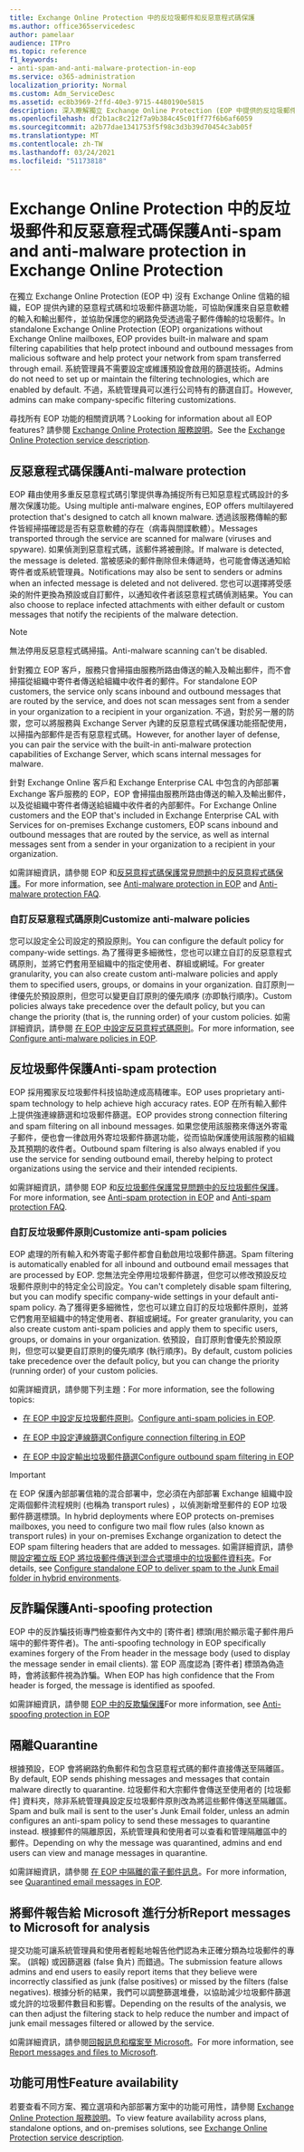 ```yaml
---
title: Exchange Online Protection 中的反垃圾郵件和反惡意程式碼保護
ms.author: office365servicedesc
author: pamelaar
audience: ITPro
ms.topic: reference
f1_keywords:
- anti-spam-and-anti-malware-protection-in-eop
ms.service: o365-administration
localization_priority: Normal
ms.custom: Adm_ServiceDesc
ms.assetid: ec8b3969-2ffd-40e3-9715-4480190e5815
description: 深入瞭解獨立 Exchange Online Protection (EOP 中提供的反垃圾郵件和反惡意程式碼保護功能) 沒有 Exchange Online 信箱的組織。
ms.openlocfilehash: df2b1ac8c212f7a9b384c45c01ff77f6b6af6059
ms.sourcegitcommit: a2b77dae1341753f5f98c3d3b39d70454c3ab05f
ms.translationtype: MT
ms.contentlocale: zh-TW
ms.lasthandoff: 03/24/2021
ms.locfileid: "51173818"
---
```

# <a name="anti-spam-and-anti-malware-protection-in-exchange-online-protection"></a><span data-ttu-id="f9ff0-103">Exchange Online Protection 中的反垃圾郵件和反惡意程式碼保護</span><span class="sxs-lookup"><span data-stu-id="f9ff0-103">Anti-spam and anti-malware protection in Exchange Online Protection</span></span>

<span data-ttu-id="f9ff0-104">在獨立 Exchange Online Protection (EOP 中) 沒有 Exchange Online 信箱的組織，EOP 提供內建的惡意程式碼和垃圾郵件篩選功能，可協助保護來自惡意軟體的輸入和輸出郵件，並協助保護您的網路免受透過電子郵件傳輸的垃圾郵件。</span><span class="sxs-lookup"><span data-stu-id="f9ff0-104">In standalone Exchange Online Protection (EOP) organizations without Exchange Online mailboxes, EOP provides built-in malware and spam filtering capabilities that help protect inbound and outbound messages from malicious software and help protect your network from spam transferred through email.</span></span> <span data-ttu-id="f9ff0-105">系統管理員不需要設定或維護預設會啟用的篩選技術。</span><span class="sxs-lookup"><span data-stu-id="f9ff0-105">Admins do not need to set up or maintain the filtering technologies, which are enabled by default.</span></span> <span data-ttu-id="f9ff0-106">不過，系統管理員可以進行公司特有的篩選自訂。</span><span class="sxs-lookup"><span data-stu-id="f9ff0-106">However, admins can make company-specific filtering customizations.</span></span>

<span data-ttu-id="f9ff0-107">尋找所有 EOP 功能的相關資訊嗎？</span><span class="sxs-lookup"><span data-stu-id="f9ff0-107">Looking for information about all EOP features?</span></span> <span data-ttu-id="f9ff0-108">請參閱 [Exchange Online Protection 服務說明](exchange-online-protection-service-description.md)。</span><span class="sxs-lookup"><span data-stu-id="f9ff0-108">See the [Exchange Online Protection service description](exchange-online-protection-service-description.md).</span></span>

## <a name="anti-malware-protection"></a><span data-ttu-id="f9ff0-109">反惡意程式碼保護</span><span class="sxs-lookup"><span data-stu-id="f9ff0-109">Anti-malware protection</span></span>

<span data-ttu-id="f9ff0-110">EOP 藉由使用多重反惡意程式碼引擎提供專為捕捉所有已知惡意程式碼設計的多層次保護功能。</span><span class="sxs-lookup"><span data-stu-id="f9ff0-110">Using multiple anti-malware engines, EOP offers multilayered protection that's designed to catch all known malware.</span></span> <span data-ttu-id="f9ff0-111">透過該服務傳輸的郵件皆經掃描確認是否有惡意軟體的存在（病毒與間諜軟體）。</span><span class="sxs-lookup"><span data-stu-id="f9ff0-111">Messages transported through the service are scanned for malware (viruses and spyware).</span></span> <span data-ttu-id="f9ff0-112">如果偵測到惡意程式碼，該郵件將被刪除。</span><span class="sxs-lookup"><span data-stu-id="f9ff0-112">If malware is detected, the message is deleted.</span></span> <span data-ttu-id="f9ff0-113">當被感染的郵件刪除但未傳遞時，也可能會傳送通知給寄件者或系統管理員。</span><span class="sxs-lookup"><span data-stu-id="f9ff0-113">Notifications may also be sent to senders or admins when an infected message is deleted and not delivered.</span></span> <span data-ttu-id="f9ff0-114">您也可以選擇將受感染的附件更換為預設或自訂郵件，以通知收件者該惡意程式碼偵測結果。</span><span class="sxs-lookup"><span data-stu-id="f9ff0-114">You can also choose to replace infected attachments with either default or custom messages that notify the recipients of the malware detection.</span></span>

> [!NOTE] 
> <span data-ttu-id="f9ff0-115">無法停用反惡意程式碼掃描。</span><span class="sxs-lookup"><span data-stu-id="f9ff0-115">Anti-malware scanning can't be disabled.</span></span>

<span data-ttu-id="f9ff0-116">針對獨立 EOP 客戶，服務只會掃描由服務所路由傳送的輸入及輸出郵件，而不會掃描從組織中寄件者傳送給組織中收件者的郵件。</span><span class="sxs-lookup"><span data-stu-id="f9ff0-116">For standalone EOP customers, the service only scans inbound and outbound messages that are routed by the service, and does not scan messages sent from a sender in your organization to a recipient in your organization.</span></span> <span data-ttu-id="f9ff0-117">不過，對於另一層的防禦，您可以將服務與 Exchange Server 內建的反惡意程式碼保護功能搭配使用，以掃描內部郵件是否有惡意程式碼。</span><span class="sxs-lookup"><span data-stu-id="f9ff0-117">However, for another layer of defense, you can pair the service with the built-in anti-malware protection capabilities of Exchange Server, which scans internal messages for malware.</span></span>

<span data-ttu-id="f9ff0-118">針對 Exchange Online 客戶和 Exchange Enterprise CAL 中包含的內部部署 Exchange 客戶服務的 EOP，EOP 會掃描由服務所路由傳送的輸入及輸出郵件，以及從組織中寄件者傳送給組織中收件者的內部郵件。</span><span class="sxs-lookup"><span data-stu-id="f9ff0-118">For Exchange Online customers and the EOP that's included in Exchange Enterprise CAL with Services for on-premises Exchange customers, EOP scans inbound and outbound messages that are routed by the service, as well as internal messages sent from a sender in your organization to a recipient in your organization.</span></span>

<span data-ttu-id="f9ff0-119">如需詳細資訊，請參閱 EOP 和[反惡意程式碼保護常見問題](/microsoft-365/security/office-365-security/anti-malware-protection-faq-eop)[中的反惡意程式碼保護](/microsoft-365/security/office-365-security/anti-malware-protection)。</span><span class="sxs-lookup"><span data-stu-id="f9ff0-119">For more information, see [Anti-malware protection in EOP](/microsoft-365/security/office-365-security/anti-malware-protection) and [Anti-malware protection FAQ](/microsoft-365/security/office-365-security/anti-malware-protection-faq-eop).</span></span>

### <a name="customize-anti-malware-policies"></a><span data-ttu-id="f9ff0-120">自訂反惡意程式碼原則</span><span class="sxs-lookup"><span data-stu-id="f9ff0-120">Customize anti-malware policies</span></span>

<span data-ttu-id="f9ff0-121">您可以設定全公司設定的預設原則。</span><span class="sxs-lookup"><span data-stu-id="f9ff0-121">You can configure the default policy for company-wide settings.</span></span> <span data-ttu-id="f9ff0-122">為了獲得更多細微性，您也可以建立自訂的反惡意程式碼原則，並將它們套用至組織中的指定使用者、群組或網域。</span><span class="sxs-lookup"><span data-stu-id="f9ff0-122">For greater granularity, you can also create custom anti-malware policies and apply them to specified users, groups, or domains in your organization.</span></span> <span data-ttu-id="f9ff0-123">自訂原則一律優先於預設原則，但您可以變更自訂原則的優先順序 (亦即執行順序)。</span><span class="sxs-lookup"><span data-stu-id="f9ff0-123">Custom policies always take precedence over the default policy, but you can change the priority (that is, the running order) of your custom policies.</span></span> <span data-ttu-id="f9ff0-124">如需詳細資訊，請參閱 [在 EOP 中設定反惡意程式碼原則](/microsoft-365/security/office-365-security/configure-anti-malware-policies)。</span><span class="sxs-lookup"><span data-stu-id="f9ff0-124">For more information, see [Configure anti-malware policies in EOP](/microsoft-365/security/office-365-security/configure-anti-malware-policies).</span></span>

## <a name="anti-spam-protection"></a><span data-ttu-id="f9ff0-125">反垃圾郵件保護</span><span class="sxs-lookup"><span data-stu-id="f9ff0-125">Anti-spam protection</span></span>

<span data-ttu-id="f9ff0-126">EOP 採用獨家反垃圾郵件科技協助達成高精確率。</span><span class="sxs-lookup"><span data-stu-id="f9ff0-126">EOP uses proprietary anti-spam technology to help achieve high accuracy rates.</span></span> <span data-ttu-id="f9ff0-127">EOP 在所有輸入郵件上提供強連線篩選和垃圾郵件篩選。</span><span class="sxs-lookup"><span data-stu-id="f9ff0-127">EOP provides strong connection filtering and spam filtering on all inbound messages.</span></span> <span data-ttu-id="f9ff0-128">如果您使用該服務來傳送外寄電子郵件，便也會一律啟用外寄垃圾郵件篩選功能，從而協助保護使用該服務的組織及其預期的收件者。</span><span class="sxs-lookup"><span data-stu-id="f9ff0-128">Outbound spam filtering is also always enabled if you use the service for sending outbound email, thereby helping to protect organizations using the service and their intended recipients.</span></span>

<span data-ttu-id="f9ff0-129">如需詳細資訊，請參閱 EOP 和[反垃圾郵件保護常見問題](/microsoft-365/security/office-365-security/anti-spam-protection-faq)[中的反垃圾郵件保護](/microsoft-365/security/office-365-security/anti-spam-protection)。</span><span class="sxs-lookup"><span data-stu-id="f9ff0-129">For more information, see [Anti-spam protection in EOP](/microsoft-365/security/office-365-security/anti-spam-protection) and [Anti-spam protection FAQ](/microsoft-365/security/office-365-security/anti-spam-protection-faq).</span></span>

### <a name="customize-anti-spam-policies"></a><span data-ttu-id="f9ff0-130">自訂反垃圾郵件原則</span><span class="sxs-lookup"><span data-stu-id="f9ff0-130">Customize anti-spam policies</span></span>

<span data-ttu-id="f9ff0-131">EOP 處理的所有輸入和外寄電子郵件都會自動啟用垃圾郵件篩選。</span><span class="sxs-lookup"><span data-stu-id="f9ff0-131">Spam filtering is automatically enabled for all inbound and outbound email messages that are processed by EOP.</span></span> <span data-ttu-id="f9ff0-132">您無法完全停用垃圾郵件篩選，但您可以修改預設反垃圾郵件原則中的特定全公司設定。</span><span class="sxs-lookup"><span data-stu-id="f9ff0-132">You can't completely disable spam filtering, but you can modify specific company-wide settings in your default anti-spam policy.</span></span> <span data-ttu-id="f9ff0-133">為了獲得更多細微性，您也可以建立自訂的反垃圾郵件原則，並將它們套用至組織中的特定使用者、群組或網域。</span><span class="sxs-lookup"><span data-stu-id="f9ff0-133">For greater granularity, you can also create custom anti-spam policies and apply them to specific users, groups, or domains in your organization.</span></span> <span data-ttu-id="f9ff0-134">依預設，自訂原則會優先於預設原則，但您可以變更自訂原則的優先順序 (執行順序)。</span><span class="sxs-lookup"><span data-stu-id="f9ff0-134">By default, custom policies take precedence over the default policy, but you can change the priority (running order) of your custom policies.</span></span>

<span data-ttu-id="f9ff0-135">如需詳細資訊，請參閱下列主題：</span><span class="sxs-lookup"><span data-stu-id="f9ff0-135">For more information, see the following topics:</span></span>

- <span data-ttu-id="f9ff0-136">[在 EOP 中設定反垃圾郵件原則](/microsoft-365/security/office-365-security/configure-your-spam-filter-policies)。</span><span class="sxs-lookup"><span data-stu-id="f9ff0-136">[Configure anti-spam policies in EOP](/microsoft-365/security/office-365-security/configure-your-spam-filter-policies).</span></span>

- [<span data-ttu-id="f9ff0-137">在 EOP 中設定連線篩選</span><span class="sxs-lookup"><span data-stu-id="f9ff0-137">Configure connection filtering in EOP</span></span>](/microsoft-365/security/office-365-security/configure-the-connection-filter-policy)

- [<span data-ttu-id="f9ff0-138">在 EOP 中設定輸出垃圾郵件篩選</span><span class="sxs-lookup"><span data-stu-id="f9ff0-138">Configure outbound spam filtering in EOP</span></span>](/microsoft-365/security/office-365-security/configure-the-outbound-spam-policy)

> [!IMPORTANT]
> <span data-ttu-id="f9ff0-139">在 EOP 保護內部部署信箱的混合部署中，您必須在內部部署 Exchange 組織中設定兩個郵件流程規則 (也稱為 transport rules) ，以偵測新增至郵件的 EOP 垃圾郵件篩選標頭。</span><span class="sxs-lookup"><span data-stu-id="f9ff0-139">In hybrid deployments where EOP protects on-premises mailboxes, you need to configure two mail flow rules (also known as transport rules) in your on-premises Exchange organization to detect the EOP spam filtering headers that are added to messages.</span></span> <span data-ttu-id="f9ff0-140">如需詳細資訊，請參閱[設定獨立版 EOP 將垃圾郵件傳送到混合式環境中的垃圾郵件資料夾](/microsoft-365/security/office-365-security/ensure-that-spam-is-routed-to-each-user-s-junk-email-folder)。</span><span class="sxs-lookup"><span data-stu-id="f9ff0-140">For details, see [Configure standalone EOP to deliver spam to the Junk Email folder in hybrid environments](/microsoft-365/security/office-365-security/ensure-that-spam-is-routed-to-each-user-s-junk-email-folder).</span></span>

## <a name="anti-spoofing-protection"></a><span data-ttu-id="f9ff0-141">反詐騙保護</span><span class="sxs-lookup"><span data-stu-id="f9ff0-141">Anti-spoofing protection</span></span>

<span data-ttu-id="f9ff0-142">EOP 中的反詐騙技術專門檢查郵件內文中的 [寄件者] 標頭(用於顯示電子郵件用戶端中的郵件寄件者)。</span><span class="sxs-lookup"><span data-stu-id="f9ff0-142">The anti-spoofing technology in EOP specifically examines forgery of the From header in the message body (used to display the message sender in email clients).</span></span> <span data-ttu-id="f9ff0-143">當 EOP 高度認為 [寄件者] 標頭為偽造時，會將該郵件視為詐騙。</span><span class="sxs-lookup"><span data-stu-id="f9ff0-143">When EOP has high confidence that the From header is forged, the message is identified as spoofed.</span></span>

<span data-ttu-id="f9ff0-144">如需詳細資訊，請參閱 [EOP 中的反欺騙保護](/microsoft-365/security/office-365-security/anti-spoofing-protection)</span><span class="sxs-lookup"><span data-stu-id="f9ff0-144">For more information, see [Anti-spoofing protection in EOP](/microsoft-365/security/office-365-security/anti-spoofing-protection)</span></span>

## <a name="quarantine"></a><span data-ttu-id="f9ff0-145">隔離</span><span class="sxs-lookup"><span data-stu-id="f9ff0-145">Quarantine</span></span>

<span data-ttu-id="f9ff0-146">根據預設，EOP 會將網路釣魚郵件和包含惡意程式碼的郵件直接傳送至隔離區。</span><span class="sxs-lookup"><span data-stu-id="f9ff0-146">By default, EOP sends phishing messages and messages that contain malware directly to quarantine.</span></span> <span data-ttu-id="f9ff0-147">垃圾郵件和大宗郵件會傳送至使用者的 [垃圾郵件] 資料夾，除非系統管理員設定反垃圾郵件原則改為將這些郵件傳送至隔離區。</span><span class="sxs-lookup"><span data-stu-id="f9ff0-147">Spam and bulk mail is sent to the user's Junk Email folder, unless an admin configures an anti-spam policy to send these messages to quarantine instead.</span></span> <span data-ttu-id="f9ff0-148">根據郵件的隔離原因，系統管理員和使用者可以查看和管理隔離區中的郵件。</span><span class="sxs-lookup"><span data-stu-id="f9ff0-148">Depending on why the message was quarantined, admins and end users can view and manage messages in quarantine.</span></span>

<span data-ttu-id="f9ff0-149">如需詳細資訊，請參閱 [在 EOP 中隔離的電子郵件訊息](/microsoft-365/security/office-365-security/quarantine-email-messages)。</span><span class="sxs-lookup"><span data-stu-id="f9ff0-149">For more information, see [Quarantined email messages in EOP](/microsoft-365/security/office-365-security/quarantine-email-messages).</span></span>

## <a name="report-messages-to-microsoft-for-analysis"></a><span data-ttu-id="f9ff0-150">將郵件報告給 Microsoft 進行分析</span><span class="sxs-lookup"><span data-stu-id="f9ff0-150">Report messages to Microsoft for analysis</span></span>

<span data-ttu-id="f9ff0-151">提交功能可讓系統管理員和使用者輕鬆地報告他們認為未正確分類為垃圾郵件的專案。 (誤報) 或因篩選器 (false 負片) 而錯過。</span><span class="sxs-lookup"><span data-stu-id="f9ff0-151">The submission feature allows admins and end users to easily report items that they believe were incorrectly classified as junk (false positives) or missed by the filters (false negatives).</span></span> <span data-ttu-id="f9ff0-152">根據分析的結果，我們可以調整篩選堆疊，以協助減少垃圾郵件篩選或允許的垃圾郵件數目和影響。</span><span class="sxs-lookup"><span data-stu-id="f9ff0-152">Depending on the results of the analysis, we can then adjust the filtering stack to help reduce the number and impact of junk email messages filtered or allowed by the service.</span></span>

<span data-ttu-id="f9ff0-153">如需詳細資訊，請參閱[回報訊息和檔案至 Microsoft](/microsoft-365/security/office-365-security/report-junk-email-messages-to-microsoft)。</span><span class="sxs-lookup"><span data-stu-id="f9ff0-153">For more information, see [Report messages and files to Microsoft](/microsoft-365/security/office-365-security/report-junk-email-messages-to-microsoft).</span></span>

## <a name="feature-availability"></a><span data-ttu-id="f9ff0-154">功能可用性</span><span class="sxs-lookup"><span data-stu-id="f9ff0-154">Feature availability</span></span>

<span data-ttu-id="f9ff0-155">若要查看不同方案、獨立選項和內部部署方案中的功能可用性，請參閱 [Exchange Online Protection 服務說明](exchange-online-protection-service-description.md)。</span><span class="sxs-lookup"><span data-stu-id="f9ff0-155">To view feature availability across plans, standalone options, and on-premises solutions, see [Exchange Online Protection service description](exchange-online-protection-service-description.md).</span></span>